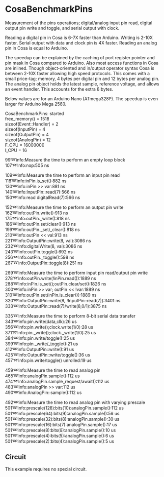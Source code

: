 CosaBenchmarkPins
=================

Measurement of the pins operations; digital/analog input pin read,
digital output pin write and toggle, and serial output with clock. 

Reading a digital pin in Cosa is 6-7X faster than Arduino. Writing is
2-10X faster. Serial output with data and clock pin is 4X faster.
Reading an analog pin in Cosa is equal to Arduino.

The speedup can be explained by the caching of port register pointer
and pin mask in Cosa compared to Arduino. Also most access functions in 
Cosa are inlined. Though object-oriented and in/output operator syntax
Cosa is between 2-10X faster allowing high speed protocols. This comes
with a small price-tag; memory, 4 bytes per digital pin and 12 bytes
per analog pin. The analog pin object holds the latest sample, 
reference voltage, and allows an event handler. This accounts for 
the extra 8 bytes. 

Below values are for an Arduino Nano (ATmega328P). The speedup is even
larger for Arduino Mega 2560. 

CosaBenchmarkPins: started   
free_memory() = 1518   
sizeof(Event::Handler) = 2   
sizeof(InputPin) = 4   
sizeof(OutputPin) = 4   
sizeof(AnalogPin) = 12   
F_CPU = 16000000   
I_CPU = 16   
   
99:loop:info:Measure the time to perform an empty loop block   
107:loop:info:nop:505 ns   

109:loop:info:Measure the time to perform an input pin read   
118:loop:info:inPin.is_set():882 ns   
130:loop:info:inPin >> var:881 ns   
140:loop:info:InputPin::read(7):566 ns   
150:loop:info:read digitalRead(7):566 ns   
   
152:loop:info:Measure the time to perform an output pin write     
162:loop:info:outPin.write():913 ns   
175:loop:info:outPin._write():818 ns   
186:loop:info:outPin.set/clear():913 ns   
199:loop:info:outPin._set/_clear():818 ns   
210:loop:info:outPin << val:913 ns   
221:loop:info:OutputPin::write(8, val):3086 ns   
232:loop:info:digitalWrite(8, val):3086 ns   
243:loop:info:outPin.toggle():692 ns   
256:loop:info:outPin._toggle():598 ns   
267:loop:info:OutputPin::toggle(8):251 ns   

269:loop:info:Measure the time to perform input pin read/output pin write   
278:loop:info:outPin.write(!inPin.read()):1889 ns   
288:loop:info:inPin.is_set();outPin.clear/set():1826 ns   
300:loop:info:inPin >> var; outPin << !var:1889 ns   
310:loop:info:outPin.set(inPin.is_clear()):1889 ns   
320:loop:info:OutputPin::write(8, !InputPin::read(7)):3401 ns   
333:loop:info:OutputPin::read(7)/write(8,0/1):3875 ns   

335:loop:info:Measure the time to perform 8-bit serial data transfer   
343:loop:info:pin.write(data,clk):26 us   
356:loop:info:pin.write();clock.write(1/0):28 us   
371:loop:info:pin._write();clock._write(1/0):25 us   
384:loop:info:pin.write/toggle():25 us   
399:loop:info:pin._write/_toggle():21 us   
412:loop:info:OutputPin::write():91 us   
425:loop:info:OutputPin::write/toggle():36 us   
457:loop:info:pin.write/toggle() unrolled:19 us   
   
459:loop:info:Measure the time to read analog pin   
465:loop:info:analogPin.sample():112 us   
474:loop:info:analogPin.sample_request/await():112 us   
483:loop:info:analogPin >> var:112 us   
490:loop:info:AnalogPin::sample():112 us   

492:loop:info:Measure the time to read analog pin with varying prescale   
501:loop:info:prescale(128):bits(10):analogPin.sample():112 us   
501:loop:info:prescale(64):bits(9):analogPin.sample():56 us   
501:loop:info:prescale(32):bits(8):analogPin.sample():30 us   
501:loop:info:prescale(16):bits(7):analogPin.sample():17 us   
501:loop:info:prescale(8):bits(6):analogPin.sample():10 us   
501:loop:info:prescale(4):bits(5):analogPin.sample():6 us   
501:loop:info:prescale(2):bits(4):analogPin.sample():5 us   
   
Circuit
-------
This example requires no special circuit. 




